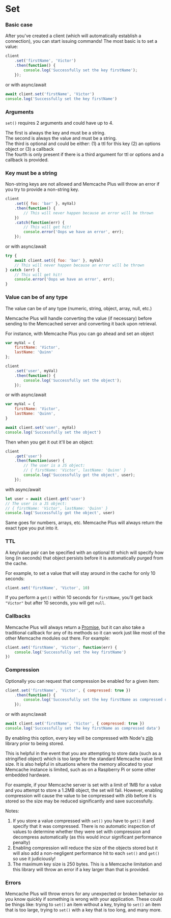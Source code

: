 # Set

### Basic case

After you've created a client (which will automatically establish a connection),
you can start issuing commands! The most basic is to set a value:

```javascript
client
    .set('firstName', 'Victor')
    .then(function() {
        console.log('Successfully set the key firstName');
    });
```

or with async/await

```javascript
await client.set('firstName', 'Victor')
console.log('Successfully set the key firstName')
```

### Arguments

`set()` requires 2 arguments and could have up to 4.

The first is always the key and must be a string.  
The second is always the value and must be a string.  
The third is optional and could be either: (1) a ttl for this key (2) an options object or (3) a callback  
The fourth is only present if there is a third argument for ttl or options and a callback is provided.  

### Key must be a string

Non-string keys are not allowed and Memcache Plus will throw an error if you
try to provide a non-string key.

```javascript
client
    .set({ foo: 'bar' }, myVal)
    .then(function() {
        // This will never happen because an error will be thrown
    })
    .catch(function(err) {
        // This will get hit!
        console.error('Oops we have an error', err);
    });
```

or with async/await

```javascript
try {
    await client.set({ foo: 'bar' }, myVal)
    // This will never happen because an error will be thrown
} catch (err) {
    // This will get hit!
    console.error('Oops we have an error', err);
}
```

### Value can be of any type

The value can be of any type (numeric, string, object, array, null, etc.)

Memcache Plus will handle converting the value (if necessary) before sending to
the Memcached server and converting it back upon retrieval.

For instance, with Memcache Plus you can go ahead and set an object

```javascript
var myVal = {
    firstName: 'Victor',
    lastName: 'Quinn'
};

client
    .set('user', myVal)
    .then(function() {
        console.log('Successfully set the object');
    });
```

or with async/await

```javascript
var myVal = {
    firstName: 'Victor',
    lastName: 'Quinn',
}

await client.set('user', myVal)
console.log('Successfully set the object')
```

Then when you get it out it'll be an object:

```javascript
client
    .get('user')
    .then(function(user) {
        // The user is a JS object:
        // { firstName: 'Victor', lastName: 'Quinn' }
        console.log('Successfully got the object', user);
    });
```
with async/await

```javascript
let user = await client.get('user')
// The user is a JS object:
// { firstName: 'Victor', lastName: 'Quinn' }
console.log('Successfully got the object', user)
```

Same goes for numbers, arrays, etc. Memcache Plus will always return the exact
type you put into it.

### TTL

A key/value pair can be specified with an optional ttl which will specify how
long (in seconds) that object persists before it is automatically purged from the cache.

For example, to set a value that will stay around in the cache for only 10 seconds:

```javascript
client.set('firstName', 'Victor', 10)
```

If you perform a `get()` within 10 seconds for `firstName`, you'll get back
`"Victor"` but after 10 seconds, you will get `null`.

### Callbacks

Memcache Plus will always return a [Promise](https://www.promisejs.org), but it
can also take a traditional callback for any of its methods so it can work just
like most of the other Memcache modules out there. For example:

```javascript
client.set('firstName', 'Victor', function(err) {
    console.log('Successfully set the key firstName')
})
```

### Compression

Optionally you can request that compression be enabled for a given item:

```javascript
client.set('firstName', 'Victor', { compressed: true })
    .then(function() {
        console.log('Successfully set the key firstName as compressed data');
    });
```

or with async/await

```javascript
await client.set('firstName', 'Victor', { compressed: true })
console.log('Successfully set the key firstName as compressed data')
```

By enabling this option, every key will be compressed with Node's
[zlib](https://nodejs.org/api/zlib.html) library prior to being stored.

This is helpful in the event that you are attempting to store data (such as a
stringified object) which is too large for the standard Memcache value limit
size. It is also helpful in situations where the memory allocated to your
Memcache instance is limited, such as on a Raspberry Pi or some other embedded
hardware.

For example, if your Memcache server is set with a limit of 1MB for a value and
you attempt to store a 1.2MB object, the set will fail. However, enabling
compression will cause the value to be compressed with zlib before it is stored
so the size may be reduced significantly and save successfully.

Notes:

1. If you store a value compressed with `set()` you have to `get()` it and
specify that it was compressed. There is no automatic inspection of values to
determine whether they were set with compression and decompress automatically
(as this would incur significant performance penalty)
1. Enabling compression will reduce the size of the objects stored but it will
also add a non-negligent performance hit to each `set()` and `get()` so use it
judiciously!
1. The maximum key size is 250 bytes. This is a Memcache limitation and this
library will throw an error if a key larger than that is provided.

### Errors

Memcache Plus will throw errors for any unexpected or broken behavior so you
know quickly if something is wrong with your application. These could be things
like: trying to `set()` an item without a key, trying to `set()` an item that
is too large, trying to `set()` with a key that is too long, and many more.
